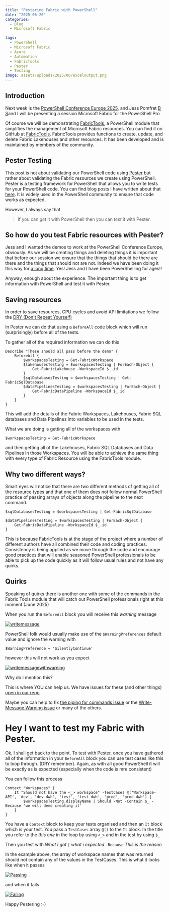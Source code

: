```yaml
---
title: "Pestering Fabric with PowerShell"
date: "2025-06-20"
categories:
  - Blog
  - Microsoft Fabric

tags:
  - PowerShell
  - Microsoft Fabric
  - Azure
  - Automation
  - FabricTools
  - Pester
  - Testing
image: assets/uploads/2025/06/exceloutput.png
---
```

## Introduction

Next week is the [PowerShell Conference Europe 2025](https://psconf.eu), and Jess Pomfret [B](https://jesspomfret.com) [S](https://bsky.app/profile/jpomfret.co.uk)and I will be presenting a session Microsoft Fabric for the PowerShell Pro

Of course we will be demonstrating [FabricTools](https://www.powershellgallery.com/packages/FabricTools?WT.mc_id=DP-MVP-5002693), a PowerShell module that simplifies the management of Microsoft Fabric resources. You can find it on GitHub at [FabricTools](https://github.com/dataplat/FabricTools?WT.mc_id=DP-MVP-5002693). FabricTools provides functions to create, update, and delete Fabric Lakehouses and other resources. It has been developed and is maintained by members of the community.

## Pester Testing

This post is not about validating our PowerShell code using [Pester](https://www.powershellgallery.com/packages/Pester?WT.mc_id=DP-MVP-5002693) but rather about validating the Fabric resources we create using PowerShell. Pester is a testing framework for PowerShell that allows you to write tests for your PowerShell code. You can find blog posts I have written about that [here](https://blog.robsewell.com/tags/pester/). It is widely used in the PowerShell community to ensure that code works as expected.

However, I always say that

> If you can *get* it with PowerShell then you can *test* it with Pester.

## So how do you test Fabric resources with Pester?

Jess and I wanted the demos to work at the PowerShell Conference Europe, obviously. As we will be creating things and deleting things it is important that before our session we ensure that the things that should be there are there and the things that should not are not. Indeed we have been doing it this way for [a long time](https://blog.robsewell.com/blog/pester-for-presentations-ensuring-it-goes-ok/). Yes! Jess and I have been PowerShelling for ages!!

Anyway, enough about the experience. The important thing is to get information with PowerShell and test it with Pester.

## Saving resources

In order to save resources, CPU cycles and avoid API limitations we follow the [DRY (Don't Repeat Yourself)](https://www.bing.com/ck/a?!&&p=dc75784840f9151e04d8364fc2f7a968cd10e1fcab58bfaa30dcd0db9c04bfebJmltdHM9MTc1MDI5MTIwMA&ptn=3&ver=2&hsh=4&fclid=3d0abf52-3d4b-6cda-1806-abf63cf06d16&psq=dry+coding&u=a1aHR0cHM6Ly9lbi53aWtpcGVkaWEub3JnL3dpa2kvRG9uJTI3dF9yZXBlYXRfeW91cnNlbGY&ntb=1)

In Pester we can do that using a `BeforeAll` code block which will run (surprisingly) before all of the tests.

To gather all of the required information we can do this

```
Describe "These should all pass before the demo" {
    BeforeAll {
        $workspacesTesting = Get-FabricWorkspace
        $lakehousesTesting = $workspacesTesting | ForEach-Object {
            Get-FabricLakehouse -WorkspaceId $_.id
        }
        $sqlDatabasesTesting = $workspacesTesting | Get-FabricSqlDatabase
        $dataPipelinesTesting = $workspacesTesting | ForEach-Object {
            Get-FabricDataPipeline -WorkspaceId $_.id
        }
    }
}
```

This will add the details of the Fabric Workspaces, Lakehouses, Fabric SQL databases and Data Pipelines into variables to be used in the tests.

What we are doing is getting all of the workspaces with

```
$workspacesTesting = Get-FabricWorkspace
```

and then getting all of the Lakehouses, Fabric SQL Databases and Data Pipelines in those Workspaces. You will be able to achieve the same thing with every type of Fabric Resource using the FabricTools module.

## Why two different ways?

Smart eyes will notice that there are two different methods of getting all of the resource types and that one of them does not follow normal PowerShell practice of passing arrays of objects along the pipeline to the next command.

```
$sqlDatabasesTesting = $workspacesTesting | Get-FabricSqlDatabase

$dataPipelinesTesting = $workspacesTesting | ForEach-Object {
    Get-FabricDataPipeline -WorkspaceId $_.id
}
```

This is because FabricTools is at the stage of the project where a number of different authors have all combined their code and coding practices. Consistency is being applied as we move through the code and encourage good practices that will enable seasoned PowerShell professionals to be able to pick up the code quickly as it will follow usual rules and not have any quirks.

## Quirks

Speaking of quirks there is another one with some of the commands in the Fabric Tools module that will catch out PowerShell professionals right at this moment (June 2025)

When you run the `BeforeAll` block you will receive this *warning* message

[![writemessage](./../assets/uploads/2025/06/writemessage.png)](./../assets/uploads/2025/06/writemessage.png)

PowerShell folk would usually make use of the `$WarningPreferences` default value and ignore the warning with

```
$WarningPreference = 'SilentlyContinue'
```

however this will not work as you expect

[![writemessagewithwarning](./../assets/uploads/2025/06/writemessagewarning.png)](./../assets/uploads/2025/06/writemessagewarning.png)

Why do I mention this?

This is where YOU can help us. We have issues for these (and other things) [open in our repo](https://github.com/dataplat/FabricTools/issues)

Maybe you can help to fix [the piping for commands issue](https://github.com/dataplat/FabricTools/issues/75) or the [Write-Message Warning issue](https://github.com/dataplat/FabricTools/issues/136) or many of the others.

# Hey I want to test my Fabric with Pester.

Ok, I shall get back to the point. To test with Pester, once you have gathered all of the information in your `BeforeAll` block you can use test cases like this to loop through. (DRY remember). Again, as with all good PowerShell it will be exactly as is expected (especially when the code is mre consistent)

You can follow this process

```
Context "Workspaces" {
    It "Should not have the <_> workspace" -TestCases @('Workspace-API', 'dev', 'dev-dwh', 'test', 'test-dwh', 'prod', 'prod-dwh') {
        $workspacesTesting.displayName | Should -Not -Contain $_ -Because 'we will demo creating it'
    }
}
```
You have a `Context` block to keep your tests organised and then an `It` block which is your test. You pass a `TestCases` array `@()` to the `It` block. In the title you refer to the *this one* in the loop by using `<_>` and in the test by using `$_`

Then you test with *What I got* `|` *what i expected* `-Because` *This is the reason*

In the example above, the array of workspace names that was returned should not contain any of the values in the TestCases. This is what it looks like when it passes

[![Passing](./../assets/uploads/2025/06/passingpester.png)](./../assets/uploads/2025/06/passingpester.png)

and when it fails

[![Failing](./../assets/uploads/2025/06/pesterfails.png)](./../assets/uploads/2025/06/pesterfails.png)


Happy Pestering :-)